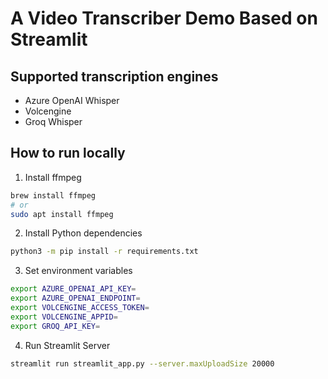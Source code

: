 # A Video Transcriber Demo Based on Streamlit

## Supported transcription engines

- Azure OpenAI Whisper
- Volcengine
- Groq Whisper

## How to run locally

1. Install ffmpeg

```bash
brew install ffmpeg
# or
sudo apt install ffmpeg
```

2. Install Python dependencies

```bash
python3 -m pip install -r requirements.txt
```

3. Set environment variables

```bash
export AZURE_OPENAI_API_KEY=
export AZURE_OPENAI_ENDPOINT=
export VOLCENGINE_ACCESS_TOKEN=
export VOLCENGINE_APPID=
export GROQ_API_KEY=
```

4. Run Streamlit Server

```bash
streamlit run streamlit_app.py --server.maxUploadSize 20000
```
